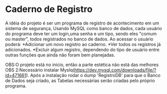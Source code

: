 # Caderno de Registro
A idéia do projeto é ser um programa de registro de acontecimento em um sistema de segurança,
Usando MySQL como banco de dados, cada usuário do programa deve ter um login,uma senha e um tipo, sendo eles "comum ou master", todos registrados no banco de dados.
Ao acessar o usuário poderá:
*Adicionar um novo registro ao caderno.
*Ver todos os registros já adicionados.
*Excluir algum registro, dependendo do tipo de usuário
entre outras funções que ainda não foram bem planejadas.

OBS:O projeto está no inicio, então a parte estética não está das melhores
OBS 2:Necessário instalar Myslq(https://dev.mysql.com/downloads/file/?id=471661). Após a instalação rodar o dump 'RegistroDB' para que o Banco de Dados seja criado, as Tabelas necessárias serão criadas pelo próprio programa.
